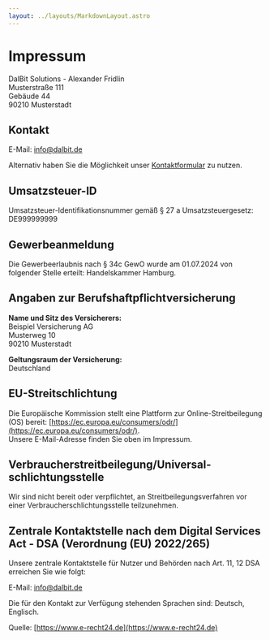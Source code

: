 ```yaml
---
layout: ../layouts/MarkdownLayout.astro
---
```


# Impressum
  
DalBit Solutions - Alexander Fridlin  
Musterstraße 111  
Gebäude 44  
90210 Musterstadt

## Kontakt

E-Mail: info@dalbit.de

Alternativ haben Sie die Möglichkeit unser [Kontaktformular](/kontakt) zu nutzen.

## Umsatzsteuer-ID

Umsatzsteuer-Identifikationsnummer gemäß § 27 a Umsatzsteuergesetz:  
DE999999999

## Gewerbeanmeldung

Die Gewerbeerlaubnis nach § 34c GewO wurde am 01.07.2024 von folgender Stelle erteilt: Handelskammer Hamburg.

## Angaben zur Berufs­haftpflicht­versicherung

**Name und Sitz des Versicherers:**  
Beispiel Versicherung AG  
Musterweg 10  
90210 Musterstadt

**Geltungsraum der Versicherung:**  
Deutschland

## EU-Streitschlichtung

Die Europäische Kommission stellt eine Plattform zur Online-Streitbeilegung (OS) bereit: [https://ec.europa.eu/consumers/odr/](https://ec.europa.eu/consumers/odr/).  
Unsere E-Mail-Adresse finden Sie oben im Impressum.

## Verbraucher­streit­beilegung/Universal­schlichtungs­stelle

Wir sind nicht bereit oder verpflichtet, an Streitbeilegungsverfahren vor einer Verbraucherschlichtungsstelle teilzunehmen.

## Zentrale Kontaktstelle nach dem Digital Services Act - DSA (Verordnung (EU) 2022/265)

Unsere zentrale Kontaktstelle für Nutzer und Behörden nach Art. 11, 12 DSA erreichen Sie wie folgt:

E-Mail: info@dalbit.de

Die für den Kontakt zur Verfügung stehenden Sprachen sind: Deutsch, Englisch.

Quelle: [https://www.e-recht24.de](https://www.e-recht24.de)